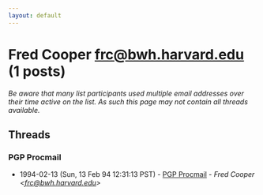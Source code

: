 ```yaml
---
layout: default
---
```


# Fred Cooper <frc@bwh.harvard.edu> (1 posts)

_Be aware that many list participants used multiple email addresses over their time active on the list. As such this page may not contain all threads available._

## Threads

### PGP Procmail
+ 1994-02-13 (Sun, 13 Feb 94 12:31:13 PST) - [PGP Procmail](/archive/1994/02/fc7ec721cf2f7c2df56a187733a6f5228441ad76ee1d91aec47aa12467012b74) - _Fred Cooper \<frc@bwh.harvard.edu\>_

